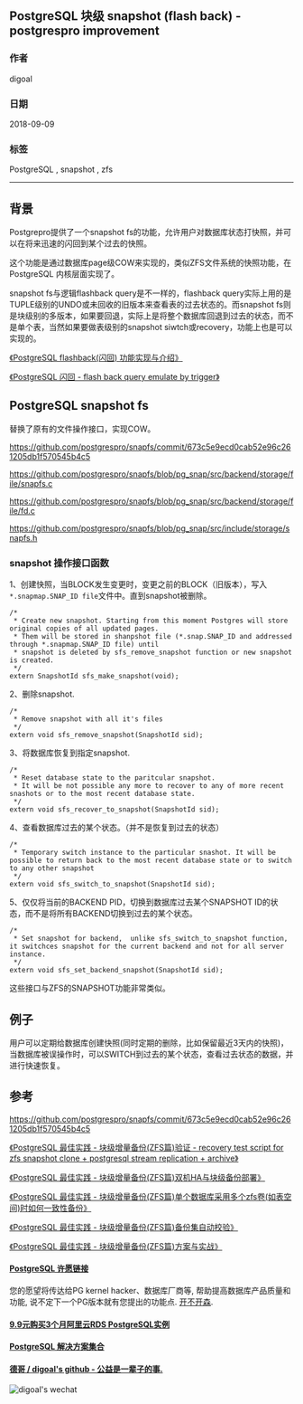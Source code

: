 ## PostgreSQL 块级 snapshot (flash back) - postgrespro improvement   
                                                             
### 作者                                                             
digoal                                                             
                                                             
### 日期                                                             
2018-09-09                                                           
                                                             
### 标签                                                             
PostgreSQL , snapshot , zfs        
                                                             
----                                                             
                                                             
## 背景     
Postgrepro提供了一个snapshot fs的功能，允许用户对数据库状态打快照，并可以在将来迅速的闪回到某个过去的快照。  
  
这个功能是通过数据库page级COW来实现的，类似ZFS文件系统的快照功能，在PostgreSQL 内核层面实现了。  
  
snapshot fs与逻辑flashback query是不一样的，flashback query实际上用的是TUPLE级别的UNDO或未回收的旧版本来查看表的过去状态的。而snapshot fs则是块级别的多版本，如果要回退，实际上是将整个数据库回退到过去的状态，而不是单个表，当然如果要做表级别的snapshot siwtch或recovery，功能上也是可以实现的。  
  
[《PostgreSQL flashback(闪回) 功能实现与介绍》](../201710/20171010_01.md)    
  
[《PostgreSQL 闪回 - flash back query emulate by trigger》](../201408/20140828_01.md)    
  
## PostgreSQL snapshot fs  
替换了原有的文件操作接口，实现COW。  
  
https://github.com/postgrespro/snapfs/commit/673c5e9ecd0cab52e96c261205db1f570545b4c5  
  
https://github.com/postgrespro/snapfs/blob/pg_snap/src/backend/storage/file/snapfs.c  
  
https://github.com/postgrespro/snapfs/blob/pg_snap/src/backend/storage/file/fd.c  
  
https://github.com/postgrespro/snapfs/blob/pg_snap/src/include/storage/snapfs.h  
  
  
### snapshot 操作接口函数  
1、创建快照，当BLOCK发生变更时，变更之前的BLOCK（旧版本），写入```*.snapmap.SNAP_ID file```文件中。直到snapshot被删除。  
  
```  
/*  
 * Create new snapshot. Starting from this moment Postgres will store original copies of all updated pages.  
 * Them will be stored in shanpshot file (*.snap.SNAP_ID and addressed through *.snapmap.SNAP_ID file) until  
 * snapshot is deleted by sfs_remove_snapshot function or new snapshot is created.  
 */  
extern SnapshotId sfs_make_snapshot(void);  
```  
  
2、删除snapshot.  
  
```  
/*  
 * Remove snapshot with all it's files  
 */  
extern void sfs_remove_snapshot(SnapshotId sid);  
```  
  
3、将数据库恢复到指定snapshot.   
  
```  
/*  
 * Reset database state to the paritcular snapshot.   
 * It will be not possible any more to recover to any of more recent snashots or to the most recent database state.  
 */  
extern void sfs_recover_to_snapshot(SnapshotId sid);  
```  
  
4、查看数据库过去的某个状态。（并不是恢复到过去的状态）  
  
```  
/*  
 * Temporary switch instance to the particular snashot. It will be possible to return back to the most recent database state or to switch to any other snapshot  
 */  
extern void sfs_switch_to_snapshot(SnapshotId sid);  
```  
  
5、仅仅将当前的BACKEND PID，切换到数据库过去某个SNAPSHOT ID的状态，而不是将所有BACKEND切换到过去的某个状态。  
  
```  
/*  
 * Set snapshot for backend,  unlike sfs_switch_to_snapshot function, it switchces snapshot for the current backend and not for all server instance.  
 */  
extern void sfs_set_backend_snapshot(SnapshotId sid);  
```  
  
这些接口与ZFS的SNAPSHOT功能非常类似。  
  
## 例子  
用户可以定期给数据库创建快照(同时定期的删除，比如保留最近3天内的快照)，当数据库被误操作时，可以SWITCH到过去的某个状态，查看过去状态的数据，并进行快速恢复。  
  
## 参考  
https://github.com/postgrespro/snapfs/commit/673c5e9ecd0cab52e96c261205db1f570545b4c5  
  
[《PostgreSQL 最佳实践 - 块级增量备份(ZFS篇)验证 - recovery test script for zfs snapshot clone + postgresql stream replication + archive》](../201608/20160823_09.md)    
  
[《PostgreSQL 最佳实践 - 块级增量备份(ZFS篇)双机HA与块级备份部署》](../201608/20160823_08.md)    
  
[《PostgreSQL 最佳实践 - 块级增量备份(ZFS篇)单个数据库采用多个zfs卷(如表空间)时如何一致性备份》](../201608/20160823_07.md)    
  
[《PostgreSQL 最佳实践 - 块级增量备份(ZFS篇)备份集自动校验》](../201608/20160823_06.md)    
  
[《PostgreSQL 最佳实践 - 块级增量备份(ZFS篇)方案与实战》](../201608/20160823_05.md)    
  
    
  
  
  
  
  
  
  
  
  
  
  
  
  
  
  
  
  
  
  
  
  
  
  
  
  
  
  
  
  
  
  
  
  
  
  
  
  
  
  
  
  
  
  
  
  
  
  
  
  
  
  
  
  
  
  
  
  
  
  
  
  
  
  
#### [PostgreSQL 许愿链接](https://github.com/digoal/blog/issues/76 "269ac3d1c492e938c0191101c7238216")
您的愿望将传达给PG kernel hacker、数据库厂商等, 帮助提高数据库产品质量和功能, 说不定下一个PG版本就有您提出的功能点. [开不开森](https://github.com/digoal/blog/issues/76 "269ac3d1c492e938c0191101c7238216").  
  
  
#### [9.9元购买3个月阿里云RDS PostgreSQL实例](https://www.aliyun.com/database/postgresqlactivity "57258f76c37864c6e6d23383d05714ea")
  
  
#### [PostgreSQL 解决方案集合](https://yq.aliyun.com/topic/118 "40cff096e9ed7122c512b35d8561d9c8")
  
  
#### [德哥 / digoal's github - 公益是一辈子的事.](https://github.com/digoal/blog/blob/master/README.md "22709685feb7cab07d30f30387f0a9ae")
  
  
![digoal's wechat](../pic/digoal_weixin.jpg "f7ad92eeba24523fd47a6e1a0e691b59")
  
